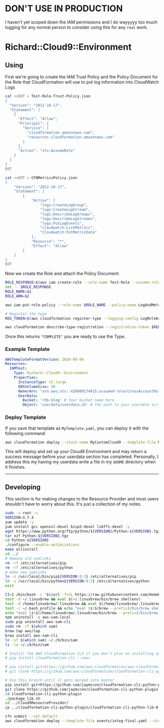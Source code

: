 # DON'T USE IN PRODUCTION
I haven't yet scoped down the IAM permissions and I do wayyyyy too much logging for any normal person to consider using this for any `real` work.

# Richard::Cloud9::Environment

## Using
First we're going to create the IAM Trust Policy and the Policy Document for the Role that CloudFormation will use to put log information into CloudWatch Logs
````bash
cat <<EOT > Test-Role-Trust-Policy.json
{
  "Version": "2012-10-17",
  "Statement": [
    {
      "Effect": "Allow",
      "Principal": {
        "Service": [
          "cloudformation.amazonaws.com",
          "resources.cloudformation.amazonaws.com"
        ]
      },
      "Action": "sts:AssumeRole"
    }
  ]
}
EOT

cat <<EOT > CFNMetricsPolicy.json
{
    "Version": "2012-10-17",
    "Statement": [
        {
            "Action": [
                "logs:CreateLogGroup",
                "logs:CreateLogStream",
                "logs:DescribeLogGroups",
                "logs:DescribeLogStreams",
                "logs:PutLogEvents",
                "cloudwatch:ListMetrics",
                "cloudwatch:PutMetricData"
            ],
            "Resource": "*",
            "Effect": "Allow"
        }
    ]
}
EOT
````

Now we create the Role and attach the Policy Document:

````bash
ROLE_RESPONSE=$(aws iam create-role --role-name Test-Role --assume-role-policy-document file://Test-Role-Trust-Policy.json --output text --query "Role.[RoleName, Arn]")
set -- $ROLE_RESPONSE
ROLE_NAME=$1
ROLE_ARN=$2

aws iam put-role-policy --role-name $ROLE_NAME --policy-name LogAndMetricsDeliveryRolePolicy --policy-document file://CFNMetricsPolicy.json

# Register the type
REG_TOKEN=$(aws cloudformation register-type --logging-config LogRoleArn=${ROLE_ARN},LogGroupName=MyLogGroup --type RESOURCE --type-name Richard::Cloud9::Environment --schema-handler-package s3://rhb-blog/provider-types/richard-cloud9-environment.zip --query "RegistrationToken" --output text)

aws cloudformation describe-type-registration --registration-token $REG_TOKEN  --query "ProgressStatus"
````

Once this returns `"COMPLETE"` you are ready to use the Type.
### Example Template
````yaml
AWSTemplateFormatVersion: 2010-09-09
Resources:
  IAMTest:
    Type: Richard::Cloud9::Environment
    Properties:
      InstanceType: c5.large
      EBSVolumeSize: 50
      OwnerArn: "arn:aws:sts::428089174615:assumed-role/CrossAccountRole-Isengard/rhboyd-Isengard"
      UserData: 
        Bucket: 'rhb-blog' # Your bucket name here
        Object: 'userdata/userdata.sh' # the path to your userdata script in your bucket here
````

### Deploy Template
If you save that template as `MyTemplate.yaml`, you can deploy it with the following command:
````bash
aws cloudformation deploy --stack-name MyCustomCloud9 --template-file MyTemplate.yaml
````

This will deploy and set up your Cloud9 Environment and may return a success message before your userdata section has completed. Personally, I address this my having my userdata write a file in my `$HOME` directory when it finishes.

---
## Developing
This section is for making changes to the Resource Provider and most users shouldn't have to worry about this. It's just a collection of my notes.
````bash
sudo -u root -s
VERSION=3.7.4
yum update -y
yum install gcc openssl-devel bzip2-devel libffi-devel -y
wget https://www.python.org/ftp/python/${VERSION}/Python-${VERSION}.tgz
tar xzf Python-${VERSION}.tgz
cd Python-${VERSION}
./configure --enable-optimizations
make altinstall
cd ../
# Remove old symlinks
rm -rf /etc/alternatives/pip
rm -rf /etc/alternatives/python
# make new symlinks
ln -s /usr/local/bin/pip${VERSION:0:3} /etc/alternatives/pip
ln -s /usr/local/bin/python${VERSION:0:3} /etc/alternatives/python
exit
````
````bash
CI=1 /bin/bash -c "$(curl -fsSL https://raw.githubusercontent.com/Homebrew/install/master/install.sh)"
test -d ~/.linuxbrew && eval $(~/.linuxbrew/bin/brew shellenv)
test -d /home/linuxbrew/.linuxbrew && eval $(/home/linuxbrew/.linuxbrew/bin/brew shellenv)
test -r ~/.bash_profile && echo "eval \$($(brew --prefix)/bin/brew shellenv)" >>~/.bash_profile
echo "eval \$($(/home/linuxbrew/.linuxbrew/bin/brew --prefix)/bin/brew shellenv)" >>~/.profile
npm uninstall -g aws-sam-local
sudo pip uninstall aws-sam-cli
sudo rm -rf $(which sam)
brew tap aws/tap
brew install aws-sam-cli
ln -sf $(which sam) ~/.c9/bin/sam
ls -la ~/.c9/bin/sam

# Install the AWS CloudFormation CLI if you don't plan on installing any other plugins
# pip install cloudformation-cli --user

# pip install git+https://github.com/aws-cloudformation/aws-cloudformation-rpdk-python-plugin.git#egg=cloudformation-cli-python-plugin --user
# git clone https://github.com/aws-cloudformation/cloudformation-cli-python-plugin.git

# Use this branch until it gets merged into master
pip install git+https://github.com/jaymccon/cloudformation-cli-python-plugin.git@recast_fix#egg=cloudformation-cli-python-plugin --user
git clone https://github.com/jaymccon/cloudformation-cli-python-plugin.git -b recast_fix
cd cloudformation-cli-python-plugin
./package_lib.sh
cd ../Cloud9ResourceProvider/
cp ../cloudformation-cli-python-plugin/cloudformation-cli-python-lib-0.0.1.tar.gz .

cfn submit --set-default
aws cloudformation deploy --template-file events/integ-final.yaml --stack-name LateOtter001
````

